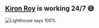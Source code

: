 ## [Kiron Roy](https://kironroy.github.io/) is working 24/7 :sweat_smile:


![Lighthouse says 100%](https://cdn.glitch.me/e388522d-6452-490a-b12c-129c1bef4aa2%2Fgit.jpg?v=1633495277007)



